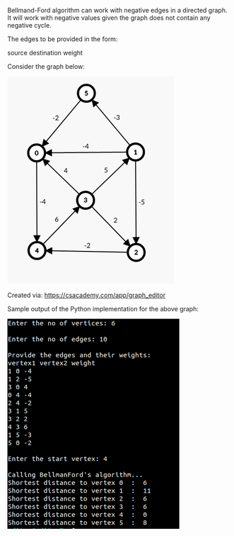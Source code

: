 Bellmand-Ford algorithm can work with negative edges in a directed graph. It will work with negative values given the graph does not contain any negative cycle.

The edges to be provided in the form:

source destination weight

Consider the graph below:

![Screenshot](bellmanfordgraph.png)

Created via: https://csacademy.com/app/graph_editor

Sample output of the Python implementation for the above graph:

![Screenshot](bellmanfordpy.png)
